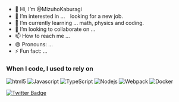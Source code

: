 - 👋 Hi, I’m @MizuhoKaburagi
- 👀 I’m interested in ...　looking for a new job.
- 🌱 I’m currently learning ... math, physics and coding.
- 💞️ I’m looking to collaborate on ... 
- 📫 How to reach me ...
- 😄 Pronouns: ...
- ⚡ Fun fact: ...

<h3>When I code, I used to rely on</h3>
<p>
  <img alt="html5" src="https://img.shields.io/badge/-HTML5-E34F26?style=flat-square&logo=html5&logoColor=white" />
  <img alt="Javascript" src="https://img.shields.io/badge/-javascript-f7df1c?style=flat-square&logo=javascript&logoColor=black" />
  <img alt="TypeScript" src="https://img.shields.io/badge/-TypeScript-007ACC?style=flat-square&logo=typescript&logoColor=white" />
  <img alt="Nodejs" src="https://img.shields.io/badge/-Nodejs-43853d?style=flat-square&logo=Node.js&logoColor=white" />
  <img alt="Webpack" src="https://img.shields.io/badge/-Webpack-8DD6F9?style=flat-square&logo=webpack&logoColor=white" />
  <img alt="Docker" src="https://img.shields.io/badge/-Docker-46a2f1?style=flat-square&logo=docker&logoColor=white" />
</p>
<div id="badges">
  <a href=https://twitter.com/R171Minoh>
    <img src="https://img.shields.io/badge/Twitter-blue?style=for-the-badge&logo=twitter&logoColor=white" alt="Twitter Badge"/>
  </a>
</div>

<!---
MizuhoKaburagi/MizuhoKaburagi is a ✨ special ✨ repository because its `README.md` (this file) appears on your GitHub profile.
You can click the Preview link to take a look at your changes.
--->
